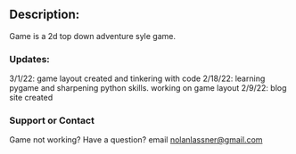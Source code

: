 ## Description:

Game is a 2d top down adventure syle game.

### Updates:

3/1/22: game layout created and tinkering with code
2/18/22: learning pygame and sharpening python skills. working on game layout
2/9/22: blog site created



### Support or Contact

Game not working? Have a question? email nolanlassner@gmail.com 
